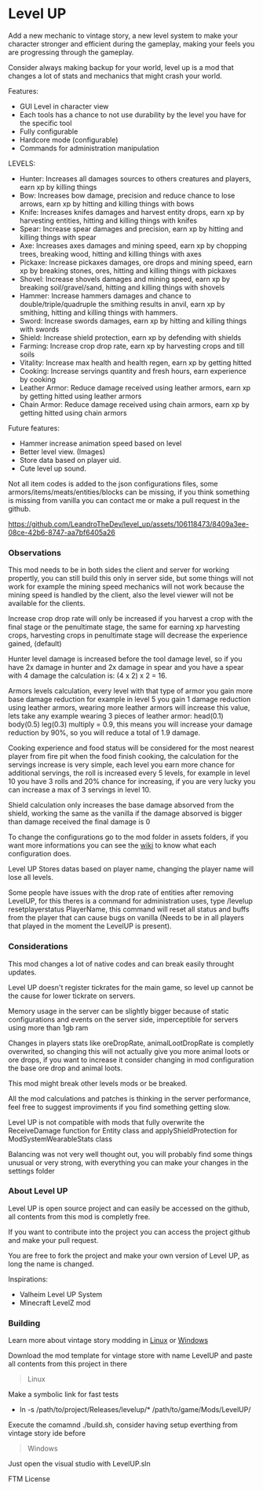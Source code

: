 # Level UP
Add a new mechanic to vintage story, a new level system to make your character stronger and efficient during the gameplay, making your feels you are progressing through the gameplay.

Consider always making backup for your world, level up is a mod that changes a lot of stats and mechanics that might crash your world.

Features:
- GUI Level in character view
- Each tools has a chance to not use durability by the level you have for the specific tool
- Fully configurable
- Hardcore mode (configurable)
- Commands for administration manipulation

LEVELS:
- Hunter: Increases all damages sources to others creatures and players, earn xp by killing things
- Bow: Increases bow damage, precision and reduce chance to lose arrows, earn xp by hitting and killing things with bows
- Knife: Increases knifes damages and harvest entity drops, earn xp by harvesting entities, hitting and killing things with knifes
- Spear: Increase spear damages and precision, earn xp by hitting and killing things with spear
- Axe: Increases axes damages and mining speed, earn xp by chopping trees, breaking wood, hitting and killing things with axes
- Pickaxe: Increase pickaxes damages, ore drops and mining speed, earn xp by breaking stones, ores, hitting and killing things with pickaxes
- Shovel: Increase shovels damages and mining speed, earn xp by breaking soil/gravel/sand, hitting and killing things with shovels
- Hammer: Increase hammers damages and chance to double/triple/quadruple the smithing results in anvil, earn xp by smithing, hitting and killing things with hammers.
- Sword: Increase swords damages, earn xp by hitting and killing things with swords
- Shield: Increase shield protection, earn xp by defending with shields
- Farming: Increase crop drop rate, earn xp by harvesting crops and till soils
- Vitality: Increase max health and health regen, earn xp by getting hitted
- Cooking: Increase servings quantity and fresh hours, earn experience by cooking
- Leather Armor: Reduce damage received using leather armors, earn xp by getting hitted using leather armors
- Chain Armor: Reduce damage received using chain armors, earn xp by getting hitted using chain armors

Future features:
- Hammer increase animation speed based on level
- Better level view. (Images)
- Store data based on player uid.
- Cute level up sound.

Not all item codes is added to the json configurations files, some armors/items/meats/entities/blocks can be missing, if you think something is missing from vanilla you can contact me or make a pull request in the github.

https://github.com/LeandroTheDev/level_up/assets/106118473/8409a3ee-08ce-42b6-8747-aa7bf6405a26

### Observations
This mod needs to be in both sides the client and server for working propertly, you can still build this only in server side, but some things will not work for example the mining speed mechanics will not work because the mining speed is handled by the client, also the level viewer will not be available for the clients.

Increase crop drop rate will only be increased if you harvest a crop with the final stage or the penultimate stage, the same for earning xp harvesting crops, harvesting crops in penultimate stage will decrease the experience gained, (default)

Hunter level damage is increased before the tool damage level, so if you have 2x damage in hunter and 2x damage in spear and you have a spear with 4 damage the calculation is: (4 x 2) x 2 = 16.

Armors levels calculation, every level with that type of armor you gain more base damage reduction for example in level 5 you gain 1 damage reduction using leather armors, wearing more leather armors will increase this value, lets take any example wearing 3 pieces of leather armor: head(0.1) body(0.5) leg(0.3) multiply = 0.9, this means you will increase your damage reduction by 90%, so you will reduce a total of 1.9 damage.

Cooking experience and food status will be considered for the most nearest player from fire pit when the food finish cooking, the calculation for the servings increase is very simple, each level you earn more chance for additional servings, the roll is increased every 5 levels, for example in level 10 you have 3 rolls and 20% chance for increasing, if you are very lucky you can increase a max of 3 servings in level 10.

Shield calculation only increases the base damage absorved from the shield, working the same as the vanilla if the damage absorved is bigger than damage received the final damage is 0

To change the configurations go to the mod folder in assets folders, if you want more informations you can see the [wiki](https://github.com/LeandroTheDev/level_up/wiki) to  know what each configuration does.

Level UP Stores datas based on player name, changing the player name will lose all levels.

Some people have issues with the drop rate of entities after removing LevelUP, for this theres is a command for administration uses, type /levelup resetplayerstatus PlayerName, this command will reset all status and buffs from the player that can cause bugs on vanilla (Needs to be in all players that played in the moment the LevelUP is present).

### Considerations
This mod changes a lot of native codes and can break easily throught updates.

Level UP doesn't register tickrates for the main game, so level up cannot be the cause for lower tickrate on servers.

Memory usage in the server can be slightly bigger because of static configurations and events on the server side, imperceptible for servers using more than 1gb ram

Changes in players stats like oreDropRate, animalLootDropRate is completly overwrited, so changing this will not actually give you more animal loots or ore drops, if you want to increase it consider changing in mod configuration the base ore drop and animal loots.

This mod might break other levels mods or be breaked.

All the mod calculations and patches is thinking in the server performance, feel free to suggest improviments if you find something getting slow.

Level UP is not compatible with mods that fully overwrite the ReceiveDamage function for Entity class and applyShieldProtection for ModSystemWearableStats class

Balancing was not very well thought out, you will probably find some things unusual or very strong, with everything you can make your changes in the settings folder

### About Level UP
Level UP is open source project and can easily be accessed on the github, all contents from this mod is completly free.

If you want to contribute into the project you can access the project github and make your pull request.

You are free to fork the project and make your own version of Level UP, as long the name is changed.

Inspirations: 
- Valheim Level UP System
- Minecraft LevelZ mod

### Building
Learn more about vintage story modding in [Linux](https://github.com/LeandroTheDev/arch_linux/wiki/Games#vintage-story-modding) or [Windows](https://wiki.vintagestory.at/index.php/Modding:Setting_up_your_Development_Environment)

Download the mod template for vintage store with name LevelUP and paste all contents from this project in there

> Linux

Make a symbolic link for fast tests
- ln -s /path/to/project/Releases/levelup/* /path/to/game/Mods/LevelUP/

Execute the comamnd ./build.sh, consider having setup everthing from vintage story ide before

> Windows

Just open the visual studio with LevelUP.sln

FTM License
